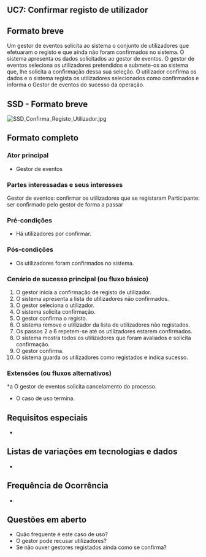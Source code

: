 ## UC7: Confirmar registo de utilizador
## Formato breve
Um gestor de eventos solicita ao sistema o conjunto de utilizadores que efetuaram o registo e que ainda não foram confirmados no sistema. O sistema apresenta os dados solicitados ao gestor de eventos. O gestor de eventos seleciona os utilizadores pretendidos e submete-os ao sistema que, lhe solicita a confirmação dessa sua seleção. O utilizador confirma os dados e o sistema regista os utilizadores selecionados como confirmados e informa o Gestor de eventos do sucesso da operação.
## SSD - Formato breve
![SSD_Confirma_Registo_Utilizador.jpg](https://bitbucket.org/repo/RXabA9/images/728009425-SSD_Confirma_Registo_Utilizador.jpg)

## Formato completo

### Ator principal
* Gestor de eventos
### Partes interessadas e seus interesses
Gestor de eventos: confirmar os utilizadores que se registaram
Participante: ser confirmado pelo gestor de forma a passar
### Pré-condições
+ Há utilizadores por confirmar.
### Pós-condições
+ Os utilizadores foram confirmados no sistema.
### Cenário de sucesso principal (ou fluxo básico)
1. O gestor inicia a confirmação de registo de utilizador.
2. O sistema apresenta a lista de utilizadores não confirmados.
3. O gestor seleciona o utilizador.
4. O sistema solicita confirmação.
5. O gestor confirma o registo.
6. O sistema remove o utilizador da lista de utilizadores não registados.
7. Os passos 2 a 6 repetem-se até os utilizadores estarem confirmados.
8. O sistema mostra todos os utilizadores que foram avaliados e solicita confirmação.
9. O gestor confirma.
10. O sistema guarda os utilizadores como registados e indica sucesso.

### Extensões (ou fluxos alternativos)
\*a O gestor de eventos solicita cancelamento do processo.

+ O caso de uso termina.

## Requisitos especiais
*
## Listas de variações em tecnologias e dados
*
## Frequência de Ocorrência
*
## Questões em aberto
+ Quão frequente é este caso de uso?
+ O gestor pode recusar utilizadores?
+ Se não ouver gestores registados ainda como se confirma?
